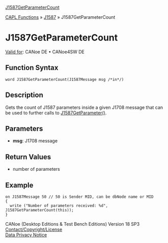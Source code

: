 [J1587GetParameterCount](../../../../../CANoeDEFamily.htm#Topics/CAPLFunctions/J1587/Functions/CAPLfunctionJ1587GetParameterCount.md)

[CAPL Functions](../../CAPLfunctions.md) » [J1587](../CAPLfunctionsJ1587Overview.md) » J1587GetParameterCount

# J1587GetParameterCount

[Valid for](../../../Shared/FeatureAvailability.md): CANoe DE • CANoe4SW DE

## Function Syntax

```
word J1587GetParameterCount(J1587Message msg /*in*/)
```

## Description

Gets the count of J1587 parameters inside a given J1708 message that can be used to further calls to [J1587GetParameter()](CAPLfunctionJ1587GetParameter.md).

## Parameters

- **msg**: J1708 message

## Return Values

- number of parameters

## Example

```plaintext
on J1587Message 50 // 50 is Sender MID, can be dbNode name or MID
{
  write ("Number of parameters received: %d", J1587GetParameterCount(this));
}
```

CANoe (Desktop Editions & Test Bench Editions) Version 18 SP3  
[Contact/Copyright/License](../../../Shared/ContactCopyrightLicense.md)  
[Data Privacy Notice](https://www.vector.com/int/en/company/get-info/privacy-policy/)
